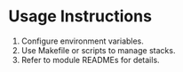 # Usage Instructions

1. Configure environment variables.
2. Use Makefile or scripts to manage stacks.
3. Refer to module READMEs for details.
